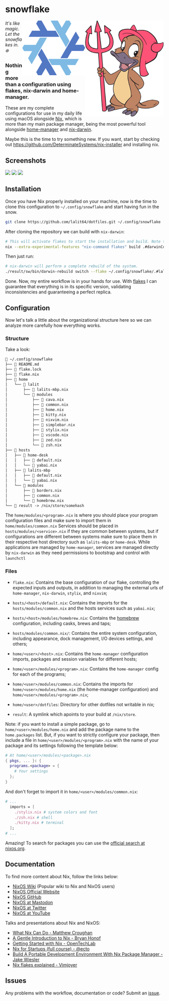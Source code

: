 # snowflake
<img src="https://github.com/lanjoni/snowflake/raw/main/img/darwin.png" width="250px" align="right"/> <img src="https://github.com/lanjoni/snowflake/raw/main/img/nix.png" width="200px" align="right"/>
*It's like magic. Let the snowflakes in. ❄️*

### Nothing more than a configuration using flakes, nix-darwin and home-manager.

These are my complete configurations for use in my daily life using macOS alongside [Nix](https://nixos.org/), which is more than my main package manager, being the most powerful tool alongside [home-manager](https://github.com/nix-community/home-manager) and [nix-darwin](https://github.com/LnL7/nix-darwin).

Maybe this is the time to try something new. If you want, start by checking out https://github.com/DeterminateSystems/nix-installer and installing nix.

## Screenshots
<img src="https://files.catbox.moe/1t1mgn.png" />
<img src="https://files.catbox.moe/vy5sni.png" />
<img src="https://files.catbox.moe/wq5lnk.png" />

## Installation

Once you have Nix properly installed on your machine, now is the time to clone this configuration to `~/.config/snowflake` and start having fun in the snow.

```bash
git clone https://github.com/lalit64/dotfiles.git ~/.config/snowflake
```

After cloning the repository we can build with `nix-darwin`:

```bash
# This will activate flakes to start the installation and build. Note that my machine name is "lalits-mbp".
nix --extra-experimental-features "nix-command flakes" build .#darwinConfigurations.lalits-mbp.system
```

Then just run:

```bash
# nix-darwin will perform a complete rebuild of the system.
./result/sw/bin/darwin-rebuild switch --flake ~/.config/snowflake/.#lalits-mbp
```

Done. Now, my entire workflow is in your hands for use. With [flakes](https://nixos.wiki/wiki/Flakes) I can guarantee that everything is in its specific version, validating inconsistencies and guaranteeing a perfect replica.

## Configuration

Now let's talk a little about the organizational structure here so we can analyze more carefully how everything works.

### Structure

Take a look:

```
 ~/.config/snowflake
├──  README.md
├──  flake.lock
├──  flake.nix
├── 󱂵 home
│   └──  lalit
│       ├──  lalits-mbp.nix
│       └──  modules
│           ├──  cava.nix
│           ├──  common.nix
│           ├──  home.nix
│           ├──  kitty.nix
│           ├──  nixvim.nix
│           ├──  simplebar.nix
│           ├──  stylix.nix
│           ├──  vscode.nix
│           ├──  zed.nix
│           └──  zsh.nix
├──  hosts
│   ├──  home-desk
│   │   ├──  default.nix
│   │   └──  yabai.nix
│   ├──  lalits-mbp
│   │   ├──  default.nix
│   │   └──  yabai.nix
│   └──  modules
│       ├──  borders.nix
│       ├──  common.nix
│       └──  homebrew.nix
└──  result -> /nix/store/somehash
```

The `home/modules/<program>.nix` is where you should place your program configuration files and make sure to import them in `home/modules/common.nix`
Services should be placed in `hosts/modules/<service>.nix` if they are common between systems, but if configurations are different between systems make sure to place them in their respective host directory such as `lalits-mbp` or `home-desk`.
While applications are managed by `home-manager`, services are managed directly by `nix-darwin` as they need permissions to bootstrap and control with `launchctl`

### Files

- `flake.nix`: Contains the base configuration of our flake, controlling the expected inputs and outputs, in addition to managing the external urls of `home-manager`, `nix-darwin`, `stylix`, and `nixvim`;

- `hosts/<host>/default.nix`: Contains the imports for the `hosts/modules/common.nix` and the hosts services such as `yabai.nix`;

- `hosts/<host>/modules/homebrew.nix`: Contains the [homebrew](https://brew.sh/) configuration, including casks, brews and taps;

- `hosts/modules/common.nix/`: Contains the entire system configuration, including appearance, dock management, I/O devices settings, and others;

- `home/<user>/<host>.nix`: Contains the `home-manager` configuration imports, packages and session variables for different hosts;

- `home/<user>/modules/<program>.nix`: Contains the `home-manager` config for each of the programs;

- `home/<user>/modules/common.nix`: Contains the imports for `home/<user>/modules/home.nix` (the home-manager configuration) and `home/<user>/modules/<program>.nix`;

- `home/<user>/dotfiles`: Directory for other dotfiles not writable in nix;

- `result`: A symlink which apoints to your build at `/nix/store`.

Note: if you want to install a simple package, go to `home/<user>/modules/home.nix` and add the package name to the `home.packages` list. But, if you want to strictly configure your package, then include a file in `home/<user>/modules/<program>.nix` with the name of your package and its settings following the template below:

```nix
# At home/<user>/modules/<package>.nix
{ pkgs, ... }: {
  programs.<package> = {
    # Your settings
  };
}
```

And don't forget to import it in `home/<user>/modules/common.nix`:

```nix
# ...
  imports = [
    ./stylix.nix # system colors and font
    ./zsh.nix # shell
    ./kitty.nix # terminal
  ];
# ...
```

Amazing! To search for packages you can use the [official search at nixos.org](https://search.nixos.org/packages).

## Documentation

To find more content about Nix, follow the links below:

- [NixOS Wiki](https://nixos.wiki/wiki/Main_Page) (Popular wiki to Nix and NixOS users)
- [NixOS Official Website](https://nixos.org/)
- [NixOS GitHub](https://github.com/NixOS)
- [NixOS at Mastodon](https://chaos.social/@nixos_org)
- [NixOS at Twitter](https://twitter.com/nixos_org)
- [NixOS at YouTube](https://www.youtube.com/channel/UC3vIimi9q4AT8EgxYp_dWIw)

Talks and presentations about Nix and NixOS:
- [What Nix Can Do - Matthew Croughan](https://youtu.be/6Le0IbPRzOE?si=eN7xDMgc6aQBui27)
- [A Gentle Introduction to Nix - Bryan Honof](https://youtu.be/gUjvnZ9ZwMs?si=CjBlLfz3yg_wCA1N)
- [Getting Started with Nix - OpenTechLab](https://youtu.be/xXlCcdPz6Vc?si=zs4A9fezu3DQddat)
- [Nix for Startups (full course) - @ecto](https://youtu.be/WJZgzwB3ziE?si=K8sZA7AFr4qmBcbh)
- [Build A Portable Development Environment With Nix Package Manager - Jake Wiesler](https://youtu.be/70YMTHAZyy4?si=lat2tzEG3gJruTu1)
- [Nix flakes explained - Vimjoyer](https://youtu.be/S3VBi6kHw5c?si=QOjRcZjQuBgsRXDz)

## Issues

Any problems with the workflow, documentation or code? Submit an [issue](https://github.com/lalit64/dotfiles/issues).
